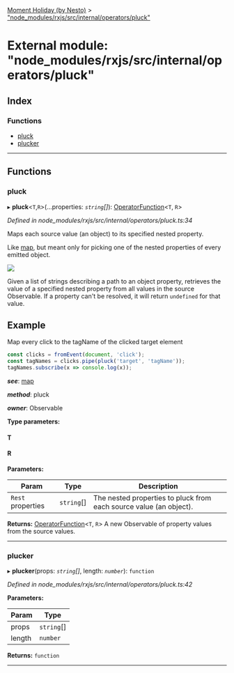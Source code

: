 [Moment Holiday (by Nesto)](../README.md) > ["node_modules/rxjs/src/internal/operators/pluck"](../modules/_node_modules_rxjs_src_internal_operators_pluck_.md)

# External module: "node_modules/rxjs/src/internal/operators/pluck"

## Index

### Functions

* [pluck](_node_modules_rxjs_src_internal_operators_pluck_.md#pluck)
* [plucker](_node_modules_rxjs_src_internal_operators_pluck_.md#plucker)

---

## Functions

<a id="pluck"></a>

###  pluck

▸ **pluck**<`T`,`R`>(...properties: *`string`[]*): [OperatorFunction](../interfaces/_node_modules_rxjs_src_internal_types_.operatorfunction.md)<`T`, `R`>

*Defined in node_modules/rxjs/src/internal/operators/pluck.ts:34*

Maps each source value (an object) to its specified nested property.

Like [map](../classes/_node_modules__nesto_software_moment_holiday_core_src_holiday_array_.holidayarray.md#map), but meant only for picking one of the nested properties of every emitted object.

![](pluck.png)

Given a list of strings describing a path to an object property, retrieves the value of a specified nested property from all values in the source Observable. If a property can't be resolved, it will return `undefined` for that value.

Example
-------

Map every click to the tagName of the clicked target element

```javascript
const clicks = fromEvent(document, 'click');
const tagNames = clicks.pipe(pluck('target', 'tagName'));
tagNames.subscribe(x => console.log(x));
```
*__see__*: [map](../classes/_node_modules__nesto_software_moment_holiday_core_src_holiday_array_.holidayarray.md#map)

*__method__*: pluck

*__owner__*: Observable

**Type parameters:**

#### T 
#### R 
**Parameters:**

| Param | Type | Description |
| ------ | ------ | ------ |
| `Rest` properties | `string`[] |  The nested properties to pluck from each source value (an object). |

**Returns:** [OperatorFunction](../interfaces/_node_modules_rxjs_src_internal_types_.operatorfunction.md)<`T`, `R`>
A new Observable of property values from the source values.

___
<a id="plucker"></a>

###  plucker

▸ **plucker**(props: *`string`[]*, length: *`number`*): `function`

*Defined in node_modules/rxjs/src/internal/operators/pluck.ts:42*

**Parameters:**

| Param | Type |
| ------ | ------ |
| props | `string`[] |
| length | `number` |

**Returns:** `function`

___

